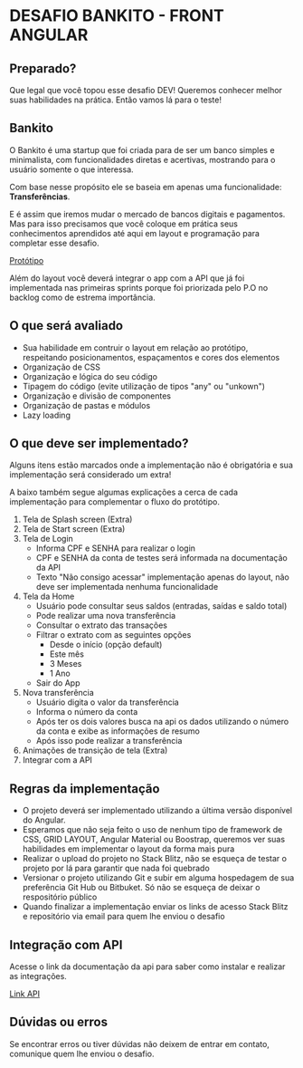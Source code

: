 # DESAFIO BANKITO - FRONT ANGULAR #

## Preparado?

Que legal que você topou esse desafio DEV! Queremos conhecer melhor suas habilidades na prática. Então vamos lá para o teste!

## Bankito

O Bankito é uma startup que foi criada para de ser um banco simples e minimalista,
com funcionalidades diretas e acertivas, mostrando para o usuário somente o que interessa.

Com base nesse propósito ele se baseia em apenas uma funcionalidade: **Transferências**.

E é assim que iremos mudar o mercado de bancos digitais e pagamentos.
Mas para isso precisamos que você coloque em prática seus conhecimentos aprendidos até aqui em layout e programação para completar esse desafio.

[Protótipo](https://www.figma.com/file/GjnmJfpBN14rMhVbzDPLuI/Bankito?node-id=2%3A3)

Além do layout você deverá integrar o app com a API que já foi implementada nas primeiras sprints porque foi priorizada pelo P.O no backlog como de estrema importância.

## O que será avaliado

* Sua habilidade em contruir o layout em relação ao protótipo, respeitando posicionamentos, espaçamentos e cores dos elementos
* Organização de CSS
* Organização e lógica do seu código
* Tipagem do código (evite utilização de tipos "any" ou "unkown")
* Organização e divisão de componentes
* Organização de pastas e módulos
* Lazy loading

## O que deve ser implementado?

Alguns itens estão marcados onde a implementação não é obrigatória e sua implementação será considerado um extra!

A baixo também segue algumas explicações a cerca de cada implementação para complementar o fluxo do protótipo.

1. Tela de Splash screen (Extra)
2. Tela de Start screen (Extra)
3. Tela de Login
      * Informa CPF e SENHA para realizar o login
      * CPF e SENHA da conta de testes será informada na documentação da API
      * Texto "Não consigo acessar" implementação apenas do layout, não deve ser implementada nenhuma funcionalidade
4. Tela da Home
      * Usuário pode consultar seus saldos (entradas, saídas e saldo total)
      * Pode realizar uma nova transferência
      * Consultar o extrato das transações
      * Filtrar o extrato com as seguintes opções
        * Desde o início (opção default)
        * Este mês
        * 3 Meses
        * 1 Ano
      * Sair do App
5. Nova transferência
      * Usuário digita o valor da transferência
      * Informa o número da conta
      * Após ter os dois valores busca na api os dados utilizando o número da conta e exibe as informações de resumo
      * Após isso pode realizar a transferência
6. Animações de transição de tela (Extra)
7. Integrar com a API

## Regras da implementação
* O projeto deverá ser implementado utilizando a última versão disponível do Angular.
* Esperamos que não seja feito o uso de nenhum tipo de framework de CSS, GRID LAYOUT, Angular Material ou Boostrap, queremos ver suas habilidades em implementar o layout da forma mais pura
* Realizar o upload do projeto no Stack Blitz, não se esqueça de testar o projeto por lá para garantir que nada foi quebrado
* Versionar o projeto utilizando Git e subir em alguma hospedagem de sua preferência Git Hub ou Bitbuket. Só não se esqueça de deixar o respositório público
* Quando finalizar a implementação enviar os links de acesso Stack Blitz e repositório via email para quem lhe enviou o desafio

## Integração com API

Acesse o link da documentação da api para saber como instalar e realizar as integrações.

[Link API]()

## Dúvidas ou erros

Se encontrar erros ou tiver dúvidas não deixem de entrar em contato, comunique quem lhe enviou o desafio.